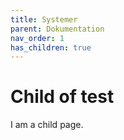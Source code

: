 ```yaml
---
title: Systemer
parent: Dokumentation
nav_order: 1
has_children: true
---
```


# Child of test

I am a child page.
